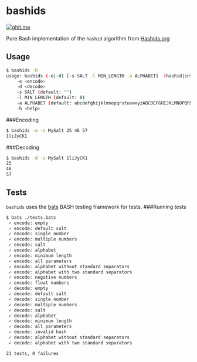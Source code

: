 bashids
=======

[![ghit.me](https://ghit.me/badge.svg?repo=benwilber/bashids)](https://ghit.me/)

Pure Bash implementation of the `hashid` algorithm from [Hashids.org](http://hashids.org/)

## Usage
```bash
$ bashids -h
usage: bashids (-e|-d) [-s SALT -l MIN_LENGTH -a ALPHABET]  (hashid|ints)
    -e <encode>
    -d <decode>
    -s SALT (default: "")
    -l MIN_LENGTH (default: 0)
    -a ALPHABET (default: abcdefghijklmnopqrstuvwxyzABCDEFGHIJKLMNOPQRSTUVWXYZ1234567890)
    -h <help>
```
###Encoding
```bash
$ bashids -e -s MySalt 25 46 57
1liJyCK1
```
###Decoding
```bash
$ bashids -d -s MySalt 1liJyCK1
25
46
57
```
## Tests
`bashids` uses the [bats](https://github.com/sstephenson/bats) BASH testing framework for tests.
###Running tests
```bash
$ bats ./tests.bats 
 ✓ encode: empty
 ✓ encode: default salt
 ✓ encode: single number
 ✓ encode: multiple numbers
 ✓ encode: salt
 ✓ encode: alphabet
 ✓ encode: minimum length
 ✓ encode: all parameters
 ✓ encode: alphabet without standard separators
 ✓ encode: alphabet with two standard separators
 ✓ encode: negative numbers
 ✓ encode: float numbers
 ✓ decode: empty
 ✓ decode: default salt
 ✓ decode: single number
 ✓ decode: multiple numbers
 ✓ decode: salt
 ✓ decode: alphabet
 ✓ decode: minimum length
 ✓ decode: all parameters
 ✓ decode: invalid hash
 ✓ decode: alphabet without standard separators
 ✓ decode: alphabet with two standard separators

23 tests, 0 failures
```